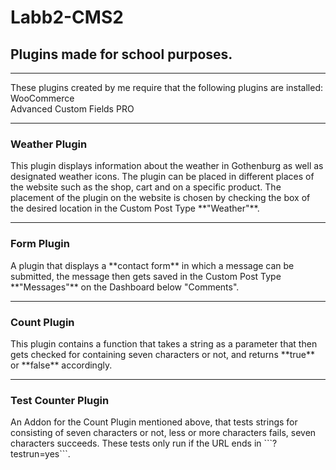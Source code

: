 # Labb2-CMS2
<h2> Plugins made for school purposes.</h2>
<hr>
These plugins created by me require that the following plugins are installed: <br>
WooCommerce <br>
Advanced Custom Fields PRO
<hr>

<h3> Weather Plugin </h3>
This plugin displays information about the weather in Gothenburg as well as designated weather icons. The plugin can be placed in different places of the website such as the shop, cart and on a specific product. The placement of the plugin on the website is chosen by checking the box of the desired location in the Custom Post Type **"Weather"**. 
<hr>

<h3> Form Plugin </h3>
A plugin that displays a **contact form** in which a message can be submitted, the message then gets saved in the Custom Post Type **"Messages"** on the Dashboard below "Comments".
<hr>


<h3> Count Plugin </h3>
This plugin contains a function that takes a string as a parameter that then gets checked for containing seven characters or not, and returns **true** or **false** accordingly. 
<hr>


<h3> Test Counter Plugin </h3>
An Addon for the Count Plugin mentioned above, that tests strings for consisting of seven characters or not, less or more characters fails, seven characters succeeds. These tests only run if the URL ends in ```?testrun=yes```. 
